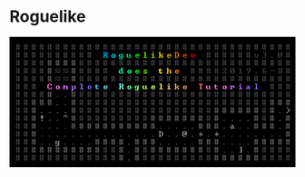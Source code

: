 # Roguelike
![Banner](https://github.com/fisheraf/Roguelike_Unity/blob/master/Assets/Sprites/RedditBanner.png)
